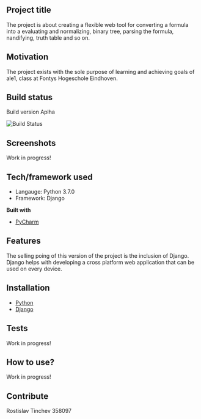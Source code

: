 ## Project title
The project is about creating a flexible web tool for converting a formula into a evaluating and normalizing, binary tree, parsing the formula, nandifying, truth table and so on. 

## Motivation
The project exists with the sole purpose of learning and achieving goals of ale1, class at Fontys Hogeschole Eindhoven.

## Build status
Build version Aplha

![Build Status](https://travis-ci.org/akashnimare/foco.svg?branch=master)


## Screenshots
Work in progress!

## Tech/framework used
- Langauge: Python 3.7.0
- Framework: Django

<b>Built with</b>
- [PyCharm](https://www.jetbrains.com/pycharm/)

## Features
The selling poing of this version of the project is the inclusion of Django. Django helps with developing a cross platform web application that can be used on every device.

## Installation
- [Python](https://www.python.org/downloads/release/python-370/)
- [Django](https://docs.djangoproject.com/en/2.1/topics/install/)

## Tests
Work in progress!

## How to use?
Work in progress!

## Contribute
Rostislav Tinchev 358097